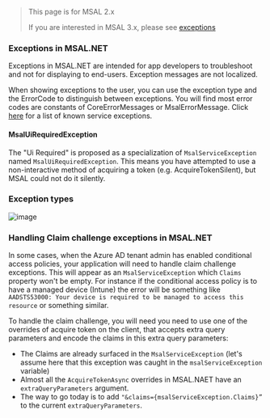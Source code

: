 > This page is for MSAL 2.x
> 
> If you are interested in MSAL 3.x, please see [exceptions](exceptions)

### Exceptions in MSAL.NET

Exceptions in MSAL.NET are intended for app developers to troubleshoot and not for displaying to end-users. Exception messages are not localized. 

When showing exceptions to the user, you can use the exception type and the ErrorCode to distinguish between exceptions. You will find most error codes are constants of CoreErrorMessages or MsalErrorMessage. Click [here](https://docs.microsoft.com/en-us/azure/active-directory/develop/reference-aadsts-error-codes) for a list of known service exceptions.

#### MsalUiRequiredException

The "Ui Required" is proposed as a specialization of ``MsalServiceException`` named ``MsalUiRequiredException``. This means you have attempted to use a non-interactive method of acquiring a token (e.g. AcquireTokenSilent), but MSAL could not do it silently. 

### Exception types

![image](https://user-images.githubusercontent.com/13203188/37082863-968a8892-21e5-11e8-981a-2b1000f45da4.png)

### Handling Claim challenge exceptions in MSAL.NET

In some cases, when the Azure AD tenant admin has enabled conditional access policies, your application will need to handle claim challenge exceptions. This will appear as an `MsalServiceException` which `Claims` property won't be empty. For instance if the conditional access policy is to have a managed device (Intune) the error will be something like `AADSTS53000: Your device is required to be managed to access this resource` or something similar.

To handle the claim challenge, you will need you need to use one of the overrides of acquire token on the client, that accepts extra query parameters and encode the claims in this extra query parameters:
- The Claims are already surfaced in the `MsalServiceException` (let's assume here that this exception was caught in the `msalServiceException` variable) 
- Almost all the `AcquireTokenAsync` overrides in MSAL.NAET have an `extraQueryParameters` argument. 
- The way to go today is to add `"&claims={msalServiceException.Claims}”`  to the current `extraQueryParameters`.
 

